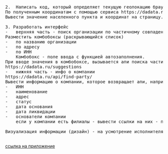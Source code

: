 <pre>
2.  Написать код, который определяет текущую геолокацию браузера.
По полученным координатам с помощью сервиса https://dadata.ru/api/geolocate/ определить город нахождения пользователя.
Вывести значение населенного пункта и координат на страницу.

3. Разработать интерфейс
-	верхняя часть - поиск организации по частичному совпадению
Разместить комбобоксы (раскрывающийся список)
-	по названию организации
-	по адресу
-	по ИНН
	Комбобокс - поле ввода с функцией автозаполнения.
При вводе значения в комбобоксе, вызывается апи поиска частичных совпадений организации,  список комбобокса заполняется найденными значениями
https://dadata.ru/suggestions
-	нижняя часть - инфо о компании
https://dadata.ru/api/find-party/
Вывести информацию о компании, которое возвращает апи, например: 
-	ИНН
-	наименование
-	адрес
-	статус
-	дата основания
-	дата ликвидации
-	основатели компании
	если у компании есть филиалы - вывести ссылки на них - переход по ссылке открывает ту же страницу но с данными по филиалу.

Визуализация информации (дизайн) - на усмотрение исполнителя

</pre>
<a href='https://rostislafqq.github.io/daDataTask/' >ссылка на приложение </a>
